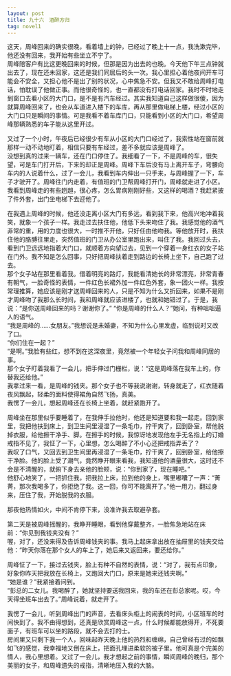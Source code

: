 ```yaml
---
layout: post
title: 九十六　酒醉方归
tag: novel1
---
```


这天，周峰回来的确实很晚，看着墙上的钟，已经过了晚上十一点，我洗漱完毕，他还没有回来，我开始有些坐立不宁了。<br />
周峰陪客户有比这更晚回来的时候，但那是因为出去的也晚。今天他下午三点钟就出去了，现在还未回家，这还是我们同居后的头一次。我心里担心着他夜间开车可能会不安全，又担心他不是出了别的状况，心中焦急不安。但我又不敢给周峰打电话，怕耽误了他做正事。而他很奇怪的，也一直都没有打电话回家。我时不时地走到窗口去看小区的大门口，是不是有汽车经过。其实我知道自己这样做很傻，因为就算周峰回来了，也会从车道进入楼下的车库，再从那里做电梯上楼，经过小区的大门口只是瞬间的事情。可是我看不着车库门口，只能看到小区的大门口，希望周峰那辆熟悉的车子能从这里开过。

又过了一个小时，午夜后已经很少有车从小区的大门口经过了，我索性站在窗前就那样一动不动地盯着，相信只要有车经过，差不多就应该是周峰了。<br />
没想到真的过来一辆车，还在门口停住了。我细看了一下，不是周峰的车，很失望，可是车门打开后，下来的却正是周峰。周峰下车后没有马上离开车子，弯腰向车内的人说着什么，过了一会儿，我看到车内伸出一只手来，与周峰握了一下，车子才驶开了。周峰往门内走着，有值班的门卫帮周峰打开门，周峰就走进了小区。我看到周峰走的有些趔趄，很心疼，怎么胃病刚刚好些，又这样的喝酒？我赶紧披了件外套，出门坐电梯下去迎他了。

在我遇上周峰的时候，他还没走离小区大门有多远，看到我下来，他高兴地冲着我笑，就象一个孩子一样。我走过去扶住他，他低下头来吻住了我。我感觉他的酒气非常的重，用的力度也很大，一时推不开他，只好任由他吻我。等他放开时，我扶住他的胳膊往里走，突然值班的门卫从办公室里跑出来，叫住了我。我回过头去，看到门卫远远地指着大门口，就顺着方向望过去，见到一个穿着一身红衣的女子站在门外。我不知是怎么回事，只好把周峰扶着走到路边的长椅上坐下，自己跑了过去。<br />
那个女子站在那里看着我。借着明亮的路灯，我能看清她长的非常漂亮，非常青春有朝气，一脸奇怪的表情，一件红色长裙外加一件红色外套，象一团火一样。我按常理推算，她应该是刚才送周峰回来的人，只是不知为什么又折回来，如果不是刚才周峰吻了我那么长时间，我和周峰就应该进楼了，也就和她错过了。于是，我说：“是你送周峰回来的吗？谢谢你了。”
“你是周峰的什么人？”她问，有种咄咄逼人的语气。<br />
“我是周峰的……女朋友。”我想说是未婚妻，不知为什么心里发虚，临到说时又改了口。<br />
“你们住在一起？”<br />
“是啊。”我脸有些红，想不到在这深夜里，竟然被一个年轻女子问我和周峰同居的事。<br />
那个女子盯着我看了一会儿，把手伸过门栅栏，说：“这是周峰落在我车上的，你替我还给他。”<br />
我拿过来一看，是周峰的钱夹。那个女子也不等我说谢谢，转身就走了，红衣随着夜风飘起，轻柔的面料使得裙角自然飞扬，真美。<br />
我愣了一会儿，想起周峰还在长椅上坐着，就赶紧跑开了。

周峰坐在那里似乎要睡着了，在我伸手拉他时，他还是知道要和我一起走。回到家里，我把他扶到床上，到卫生间里浸湿了一条毛巾，拧干爽了，回到卧室，帮他脱掉衣服，给他擦干净手、脚。在擦手的时候，我惊讶地发现他左手无名指上的订婚戒指不见了，我怔了一下，心里想，怎么喝醉了不小心还把戒指弄丢了？<br />
我叹了口气，又回去到卫生间里再浸湿了一条毛巾，拧干爽了，回到卧室，给他擦干净脸。他的脸上受了潮气，竟然睁开眼来看我，我知道他的酒量很大，这时还不会是不清醒的，就俯下身去亲他的脸颊，说：“你到家了，现在睡吧。”<br />
他舒心地笑了，一把抓住我，把我拉上床，拉到他的身上，嘴里嘟囔了一声：“菁菁，那次我喝多了，你拒绝了我。这一回，你可不能离开了。”他一用力，翻过身来，压住了我，开始脱我的衣服。

那夜他热情如火，中间不肯停下来，没准许我去取避孕套。

第二天是被周峰摇醒的，我睁开睡眼，看到他穿戴整齐，一脸焦急地站在床前：“你见到我钱夹没有？”<br />
喔，对了，还没来得及告诉周峰钱夹的事。我马上起床拿出放在抽屉里的钱夹交给他：“昨天你落在那个女人的车上了，她后来又返回来，要还给你。”

周峰怔了一下，接过去钱夹，脸上有种不自然的表情，说：“对了，我有点印象，好象你昨天把我放在长椅上，又跑回大门口，原来是她来还钱夹啊。”<br />
“她是谁？”我紧接着问到。<br />
“彭总的二女儿。我喝醉了，她就坚持要送我回来，我的车还在彭总家呢。哎，今天得坐班车出去了。”周峰说着，就走开了。

我愣了一会儿，听到周峰出门的声音，去看床头柜上的闹表的时间，小区班车的时间快到了。我不由得想到，还真是欣赏周峰这一点，什么时候都能放得开，不死要面子，有班车可以坐的路段，就不会去打的士。<br />
房间里又只剩下我一个人，回味起昨天晚上他的热烈和缠绵，自己曾经有过的如飘如飞的感觉，我幸福地又倒在床上，把面孔埋进柔软的被子里。他可真是个完美的情人，我心里想着。又过了一会儿，我才想起之前的事情，瞬间周峰的晚归，那个美丽的女子，和周峰遗失的戒指，清晰地压入我的大脑。
